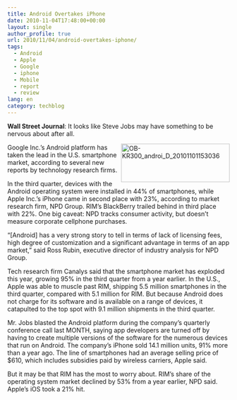 ```yaml
---
title: Android Overtakes iPhone
date: 2010-11-04T17:48:00+00:00
layout: single
author_profile: true
url: 2010/11/04/android-overtakes-iphone/
tags:
  - Android
  - Apple
  - Google
  - iphone
  - Mobile
  - report
  - review
lang: en
category: techblog
---
```

**Wall Street Journal**: It looks like Steve Jobs may have something to be nervous about after all.

[<img title="OB-KR300_androi_D_20101101153036" border="0" alt="OB-KR300_androi_D_20101101153036" align="right" src="http://lh5.ggpht.com/_vaUVXcmC3OI/TNLq_nnw9bI/AAAAAAAADCQ/42z6UrcQsbw/OB-KR300_androi_D_20101101153036_thumb%5B5%5D.jpg?imgmax=800" width="246" height="87" />](http://lh4.ggpht.com/_vaUVXcmC3OI/TNLq-OrJNbI/AAAAAAAADCM/iyuDnDJVfxg/s1600-h/OB-KR300_androi_D_20101101153036%5B4%5D.jpg)Google Inc.’s Android platform has taken the lead in the U.S. smartphone market, according to several new reports by technology research firms.

In the third quarter, devices with the Android operating system were installed in 44% of smartphones, while Apple Inc.’s iPhone came in second place with 23%, according to market research firm, NPD Group. RIM’s BlackBerry trailed behind in third place with 22%. One big caveat: NPD tracks consumer activity, but doesn’t measure corporate cellphone purchases.

“[Android] has a very strong story to tell in terms of lack of licensing fees, high degree of customization and a significant advantage in terms of an app market,” said Ross Rubin, executive director of industry analysis for NPD Group.

Tech research firm Canalys said that the smartphone market has exploded this year, growing 95% in the third quarter from a year earlier. In the U.S., Apple was able to muscle past RIM, shipping 5.5 million smartphones in the third quarter, compared with 5.1 million for RIM. But because Android does not charge for its software and is available on a range of devices, it catapulted to the top spot with 9.1 million shipments in the third quarter.

Mr. Jobs blasted the Android platform during the company’s quarterly conference call last MONTH, saying app developers are turned off by having to create multiple versions of the software for the numerous devices that run on Android. The company’s iPhone sold 14.1 million units, 91% more than a year ago. The line of smartphones had an average selling price of $610, which includes subsidies paid by wireless carriers, Apple said.

But it may be that RIM has the most to worry about. RIM’s share of the operating system market declined by 53% from a year earlier, NPD said. Apple’s iOS took a 21% hit.